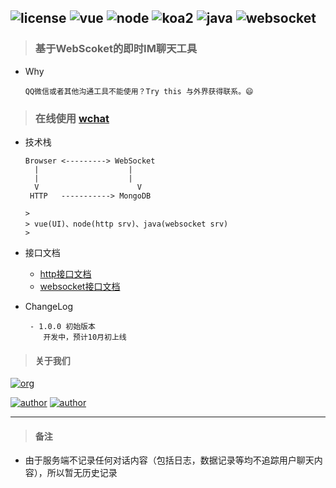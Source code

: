 ![license](https://img.shields.io/badge/license-GNU-100000.svg)
![vue](https://img.shields.io/badge/-vue-lightred.svg)
![node](https://img.shields.io/badge/-node-green.svg)
![koa2](https://img.shields.io/badge/-koa2-blue.svg)
![java](https://img.shields.io/badge/-java-green.svg)
![websocket](https://img.shields.io/badge/-websocket-lightred.svg)
---
> ### 基于WebScoket的即时IM聊天工具 
- Why

  ```
  QQ微信或者其他沟通工具不能使用？Try this 与外界获得联系。😄
  ```
> ### 在线使用 [wchat](https://wchat.thankjava.com)

- 技术栈

  ```
  Browser <---------> WebSocket
    |	                 |
    |	                 |
    V                      V
   HTTP   -----------> MongoDB

  >
  > vue(UI)、node(http srv)、java(websocket srv)
  >
  ```
- 接口文档
  - [http接口文档](https://github.com/lazy-koala/wchat/blob/master/doc/api/http.md)
  - [websocket接口文档](https://github.com/lazy-koala/wchat/blob/master/doc/api/websocket.md)
  
- ChangeLog
  ```
   - 1.0.0 初始版本
      开发中，预计10月初上线
  ```
> #### 关于我们

[![org](https://img.shields.io/badge/org-@LazyKoala-yellow.svg)](https://github.com/lazy-koala/)

[![author](https://img.shields.io/badge/author-@qazyuan-blue.svg)](https://github.com/qazyuan/) [![author](https://img.shields.io/badge/author-@thankjava-blue.svg)](https://github.com/thankjava/)

---
> #### 备注
- 由于服务端不记录任何对话内容（包括日志，数据记录等均不追踪用户聊天内容），所以暂无历史记录
